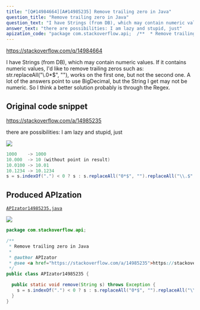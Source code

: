 ```yaml
---
title: "[Q#14984664][A#14985235] Remove trailing zero in Java"
question_title: "Remove trailing zero in Java"
question_text: "I have Strings (from DB), which may contain numeric values. If it contains numeric values, I'd like to remove trailing zeros such as: str.replaceAll(\"\\\\.0*$\", \"\"), works on the first one, but not the second one. A lot of the answers point to use BigDecimal, but the String I get may not be numeric. So I think a better solution probably is through the Regex."
answer_text: "there are possibilities: I am lazy and stupid, just"
apization_code: "package com.stackoverflow.api;  /**  * Remove trailing zero in Java  *  * @author APIzator  * @see <a href=\"https://stackoverflow.com/a/14985235\">https://stackoverflow.com/a/14985235</a>  */ public class APIzator14985235 {    public static void remove(String s) throws Exception {     s = s.indexOf(\".\") < 0 ? s : s.replaceAll(\"0*$\", \"\").replaceAll(\"\\\\.$\", \"\");   } }"
---
```


https://stackoverflow.com/q/14984664

I have Strings (from DB), which may contain numeric values. If it contains numeric values, I&#x27;d like to remove trailing zeros such as:
str.replaceAll(&quot;\\.0*$&quot;, &quot;&quot;), works on the first one, but not the second one.
A lot of the answers point to use BigDecimal, but the String I get may not be numeric. So I think a better solution probably is through the Regex.



## Original code snippet

https://stackoverflow.com/a/14985235

there are possibilities:
I am lazy and stupid, just

<div class="code-logo"><img src="/stackoverflow.png" /></div>

```java
1000    -> 1000
10.000  -> 10 (without point in result)
10.0100 -> 10.01 
10.1234 -> 10.1234
s = s.indexOf(".") < 0 ? s : s.replaceAll("0*$", "").replaceAll("\\.$", "");
```

## Produced APIzation

[`APIzator14985235.java`](https://github.com/blind-papers/apization-temp-data/raw/main/search/APIzator14985235.java)

<div class="code-logo"><img src="/apizator.png" /></div>

```java
package com.stackoverflow.api;

/**
 * Remove trailing zero in Java
 *
 * @author APIzator
 * @see <a href="https://stackoverflow.com/a/14985235">https://stackoverflow.com/a/14985235</a>
 */
public class APIzator14985235 {

  public static void remove(String s) throws Exception {
    s = s.indexOf(".") < 0 ? s : s.replaceAll("0*$", "").replaceAll("\\.$", "");
  }
}

```
